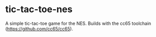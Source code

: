 # tic-tac-toe-nes
A simple tic-tac-toe game for the NES. Builds with the cc65 toolchain (https://github.com/cc65/cc65).
